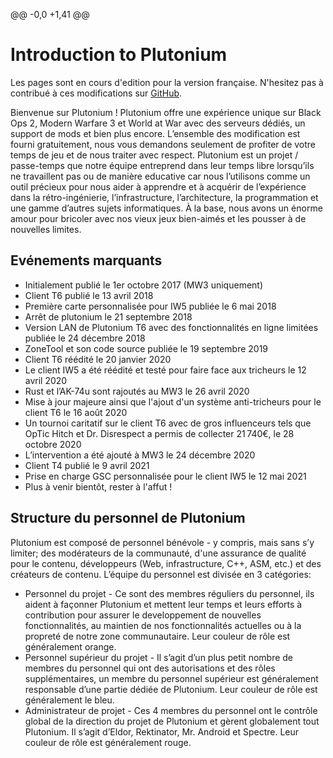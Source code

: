 @@ -0,0 +1,41 @@
# Introduction to Plutonium

<Alert variant="warning">

Les pages sont en cours d'edition pour la version française. N'hesitez pas à contribué à ces modifications sur [GitHub](https://github.com/plutoniumpw/landing/).

</Alert>

Bienvenue sur Plutonium ! Plutonium offre une expérience unique sur Black Ops 2, Modern Warfare 3 et World at War avec des serveurs dédiés, un support de mods et bien plus encore. L’ensemble des modification est fourni gratuitement, nous vous demandons seulement de profiter de votre temps de jeu et de nous traiter avec respect. Plutonium est un projet / passe-temps que notre équipe entreprend dans leur temps libre lorsqu’ils ne travaillent pas ou de manière educative car nous l’utilisons comme un outil précieux pour nous aider à apprendre et à acquérir de l’expérience dans la rétro-ingénierie, l’infrastructure, l’architecture, la programmation et une gamme d’autres sujets informatiques. À la base, nous avons un énorme amour pour bricoler avec nos vieux jeux bien-aimés et les pousser à de nouvelles limites.

## Evénements marquants

* Initialement publié le 1er octobre 2017 (MW3 uniquement)
* Client T6 publié le 13 avril 2018
* Première carte personnalisée pour IW5 publiée le 6 mai 2018
* Arrêt de plutonium le 21 septembre 2018
* Version LAN de Plutonium T6 avec des fonctionnalités en ligne limitées publiée le 24 décembre 2018
* ZoneTool et son code source publiée le 19 septembre 2019
* Client T6 réédité le 20 janvier 2020
* Le client IW5 a été réédité et testé pour faire face aux tricheurs le 12 avril 2020
* Rust et l’AK-74u sont rajoutés au MW3 le 26 avril 2020
* Mise à jour majeure ainsi que l'ajout d'un système anti-tricheurs pour le client T6 le 16 août 2020
* Un tournoi caritatif sur le client T6 avec de gros influenceurs tels que OpTic Hitch et Dr. Disrespect a permis de collecter 21 740€, le 28 octobre 2020
* L’intervention a été ajouté à MW3 le 24 décembre 2020
* Client T4 publié le 9 avril 2021
* Prise en charge GSC personnalisée pour le client IW5 le 12 mai 2021
* Plus à venir bientôt, rester à l'affut !

## Structure du personnel de Plutonium

Plutonium est composé de personnel bénévole - y compris, mais sans s’y limiter; des modérateurs de la communauté, d'une assurance de qualité pour le contenu, développeurs (Web, infrastructure, C++, ASM, etc.) et des créateurs de contenu. L’équipe du personnel est divisée en 3 catégories:

* Personnel du projet - Ce sont des membres réguliers du personnel, ils aident à façonner Plutonium et mettent leur temps et leurs efforts à contribution pour assurer le developpement de nouvelles fonctionnalités, au maintien de nos fonctionnalités actuelles ou à la propreté de notre zone communautaire. Leur couleur de rôle est généralement orange.
* Personnel supérieur du projet - Il s’agit d’un plus petit nombre de membres du personnel qui ont des autorisations et des rôles supplémentaires, un membre du personnel supérieur est généralement responsable d’une partie dédiée de Plutonium. Leur couleur de rôle est généralement le bleu.
* Administrateur de projet - Ces 4 membres du personnel ont le contrôle global de la direction du projet de Plutonium et gèrent globalement tout Plutonium. Il s’agit d’Eldor, Rektinator, Mr. Android et Spectre. Leur couleur de rôle est généralement rouge.
